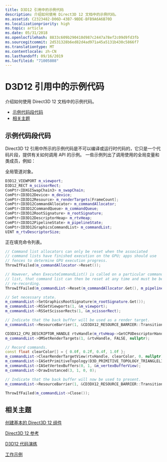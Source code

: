 ```yaml
---
title: D3D12 引用中的示例代码
description: 介绍如何使用 Direct3D 12 文档中的示例代码。
ms.assetid: C2323482-D06D-43B7-9BDE-BFB9A6A6B70D
ms.localizationpriority: high
ms.topic: article
ms.date: 05/31/2018
ms.openlocfilehash: 8833c609b290410d987c2447a78ef2c09d9fd3fb
ms.sourcegitcommit: 2d531328b6ed82d4ad971a45a5131b430c5866f7
ms.translationtype: MT
ms.contentlocale: zh-CN
ms.lasthandoff: 09/16/2019
ms.locfileid: "71005808"
---
```

# <a name="example-code-in-the-d3d12-reference"></a>D3D12 引用中的示例代码

介绍如何使用 Direct3D 12 文档中的示例代码。

-   [示例代码段代码](#example-snippet-code)
-   [相关主题](#related-topics)

## <a name="example-snippet-code"></a>示例代码段代码

Direct3D 12 引用中所示的示例代码是不可以编译或运行时代码的，它只是一个代码片段，提供有关如何调用 API 的示例。 一些示例列出了调用使用的全局变量和类成员，例如：

全局管道对象。


```C++
D3D12_VIEWPORT m_viewport;
D3D12_RECT m_scissorRect;
ComPtr<IDXGISwapChain3> m_swapChain;
ComPtr<ID3D12Device> m_device;
ComPtr<ID3D12Resource> m_renderTargets[FrameCount];
ComPtr<ID3D12CommandAllocator> m_commandAllocator;
ComPtr<ID3D12CommandQueue> m_commandQueue;
ComPtr<ID3D12RootSignature> m_rootSignature;
ComPtr<ID3D12DescriptorHeap> m_rtvHeap;
ComPtr<ID3D12PipelineState> m_pipelineState;
ComPtr<ID3D12GraphicsCommandList> m_commandList;
UINT m_rtvDescriptorSize;
```



正在填充命令列表。


```C++
// Command list allocators can only be reset when the associated 
// command lists have finished execution on the GPU; apps should use 
// fences to determine GPU execution progress.
ThrowIfFailed(m_commandAllocator->Reset());

// However, when ExecuteCommandList() is called on a particular command 
// list, that command list can then be reset at any time and must be before 
// re-recording.
ThrowIfFailed(m_commandList->Reset(m_commandAllocator.Get(), m_pipelineState.Get()));

// Set necessary state.
m_commandList->SetGraphicsRootSignature(m_rootSignature.Get());
m_commandList->RSSetViewports(1, &m_viewport);
m_commandList->RSSetScissorRects(1, &m_scissorRect);

// Indicate that the back buffer will be used as a render target.
m_commandList->ResourceBarrier(1, &CD3DX12_RESOURCE_BARRIER::Transition(m_renderTargets[m_frameIndex].Get(), D3D12_RESOURCE_STATE_PRESENT, D3D12_RESOURCE_STATE_RENDER_TARGET));

CD3DX12_CPU_DESCRIPTOR_HANDLE rtvHandle(m_rtvHeap->GetCPUDescriptorHandleForHeapStart(), m_frameIndex, m_rtvDescriptorSize);
m_commandList->OMSetRenderTargets(1, &rtvHandle, FALSE, nullptr);

// Record commands.
const float clearColor[] = { 0.0f, 0.2f, 0.4f, 1.0f };
m_commandList->ClearRenderTargetView(rtvHandle, clearColor, 0, nullptr);
m_commandList->IASetPrimitiveTopology(D3D_PRIMITIVE_TOPOLOGY_TRIANGLELIST);
m_commandList->IASetVertexBuffers(0, 1, &m_vertexBufferView);
m_commandList->DrawInstanced(3, 1, 0, 0);

// Indicate that the back buffer will now be used to present.
m_commandList->ResourceBarrier(1, &CD3DX12_RESOURCE_BARRIER::Transition(m_renderTargets[m_frameIndex].Get(), D3D12_RESOURCE_STATE_RENDER_TARGET, D3D12_RESOURCE_STATE_PRESENT));

ThrowIfFailed(m_commandList->Close());
```



## <a name="related-topics"></a>相关主题

<dl> <dt>

[创建基本的 Direct3D 12 组件](creating-a-basic-direct3d-12-component.md)
</dt> <dt>

[Direct3D 12 参考](direct3d-12-reference.md)
</dt> <dt>

[D3D12 代码演练](d3d12-code-walk-throughs.md)
</dt> <dt>

[工作示例](working-samples.md)
</dt> </dl>

 

 




